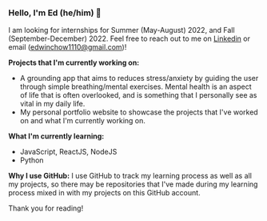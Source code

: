 ### Hello, I'm Ed (he/him) 👋

I am looking for internships for Summer (May-August) 2022, and Fall (September-December) 2022. Feel free to reach out to me on [Linkedin](https://www.linkedin.com/in/edwin-chow-a45754176/) or email (edwinchow1110@gmail.com)!

**Projects that I'm currently working on:**
- A grounding app that aims to reduces stress/anxiety by guiding the user through simple breathing/mental exercises. Mental health is an aspect of life that is often overlooked, and is something that I personally see as vital in my daily life.
- My personal portfolio website to showcase the projects that I've worked on and what I'm currently working on.

**What I'm currently learning:**
- JavaScript, ReactJS, NodeJS
- Python

**Why I use GitHub:**
I use GitHub to track my learning process as well as all my projects, so there may be repositories that I've made during my learning process mixed in with my projects on this GitHub account. 

Thank you for reading!
<!---
ed423/ed423 is a ✨ special ✨ repository because its `README.md` (this file) appears on your GitHub profile.
You can click the Preview link to take a look at your changes.
--->
